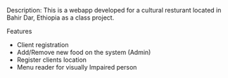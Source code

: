 Description:
This is a webapp developed for a cultural resturant located in Bahir Dar, Ethiopia as a class project.

Features
- Client registration
- Add/Remove new food on the system (Admin)
- Register clients location
- Menu reader for visually Impaired person
 
